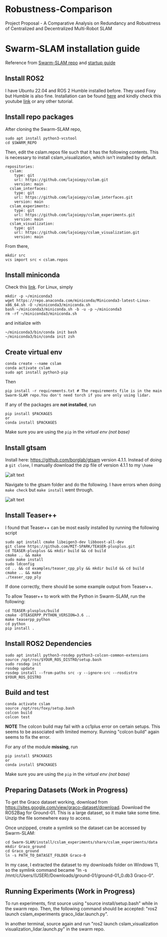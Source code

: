# Robustness-Comparison
Project Proposal - A Comparative Analysis on Redundancy and Robustness of Centralized and Decentralized Multi-Robot SLAM

# Swarm-SLAM installation guide

Reference from [Swarm-SLAM repo](https://github.com/MISTLab/Swarm-SLAM) and [startup guide](https://lajoiepy.github.io/cslam_documentation/html/md_startup-instructions.html)

## Install ROS2
I have Ubuntu 22.04 and ROS 2 Humble installed before. They used Foxy but Humble is also fine. Installation can be found [here](https://docs.ros.org/en/humble/Installation.html) and kindly check this youtube [link](https://www.youtube.com/watch?v=0aPbWsyENA8) or any other tutorial.

## Install repo packages
After cloning the Swarm-SLAM repo,
```
sudo apt install python3-vcstool
cd $SWARM_REPO
```

Then, edit the cslam.repos file such that it has the following contents. This is necessary to
install cslam_visualization, which isn't installed by default.
```
repositories:
  cslam:
    type: git
    url: https://github.com/lajoiepy/cslam.git
    version: main
  cslam_interfaces:
    type: git
    url: https://github.com/lajoiepy/cslam_interfaces.git
    version: main
  cslam_experiments:
    type: git
    url: https://github.com/lajoiepy/cslam_experiments.git
    version: main
  cslam_visualization:
    type: git
    url: https://github.com/lajoiepy/cslam_visualization.git
    version: main
```

From there,
```
mkdir src
vcs import src < cslam.repos
```

## Install miniconda
Check this [link](https://docs.anaconda.com/free/miniconda/). For Linux, simply
```
mkdir -p ~/miniconda3
wget https://repo.anaconda.com/miniconda/Miniconda3-latest-Linux-x86_64.sh -O ~/miniconda3/miniconda.sh
bash ~/miniconda3/miniconda.sh -b -u -p ~/miniconda3
rm -rf ~/miniconda3/miniconda.sh
```
and initialize with
```
~/miniconda3/bin/conda init bash
~/miniconda3/bin/conda init zsh
```

## Create virtual env
```
conda create --name cslam
conda activate cslam
sudo apt install python3-pip 
```
Then
```
pip install -r requirements.txt # The requirements file is in the main Swarm-SLAM repo.You don't need torch if you are only using lidar.
```
If any of the packages are **not installed**, run
```
pip install $PACKAGES
or
conda install $PACKAGES
```
Make sure you are using the `pip` in the *virtual env (not base)*

## Install gtsam
Install here: https://github.com/borglab/gtsam version 4.1.1. Instead of doing a `git clone`, I manually download the zip file of version 4.1.1 to my `\home`

![alt text](image.png)

Navigate to the gtsam folder and do the following. I have errors when doing `make check` but `make install` went through. 

![alt text](image-1.png)

## Install Teaser++
I found that Teaser++ can be most easily installed by running the following script
```
sudo apt install cmake libeigen3-dev libboost-all-dev
git clone https://github.com/MIT-SPARK/TEASER-plusplus.git
cd TEASER-plusplus && mkdir build && cd build
cmake .. && make
sudo make install
sudo ldconfig
cd .. && cd examples/teaser_cpp_ply && mkdir build && cd build
cmake .. && make
./teaser_cpp_ply
```
If done correctly, there should be some example output from Teaser++.

To allow Teaser++ to work with the Python in Swarm-SLAM, run the following:
```
cd TEASER-plusplus/build
cmake -DTEASERPP_PYTHON_VERSION=3.6 ..
make teaserpp_python
cd python
pip install .
```

## Install ROS2 Dependencies

```
sudo apt install python3-rosdep python3-colcon-common-extensions
source /opt/ros/$YOUR_ROS_DISTRO/setup.bash
sudo rosdep init
rosdep update
rosdep install --from-paths src -y --ignore-src --rosdistro $YOUR_ROS_DISTRO
```

## Build and test
```
conda activate cslam
source /opt/ros/foxy/setup.bash
colcon build
colcon test
```

**NOTE** The colcon build may fail with a cc1plus error on certain setups. This seems to be associated with limited memory. Running "colcon build" again seems to fix the error.

For any of the module **missing**, run
```
pip install $PACKAGES
or
conda install $PACKAGES
```
Make sure you are using the `pip` in the *virtual env (not base)*

## Preparing Datasets (Work in Progress)

To get the Graco dataset working, download from https://sites.google.com/view/graco-dataset/download. Download the ROS2Bag for Ground-01. This is a large dataset, so it make take some time. Unzip the file somewhere easy to access.

Once unzipped, create a symlink so the dataset can be accessed by Swarm-SLAM:
```
cd Swarm-SLAM/install/cslam_experiments/share/cslam_experiments/data
mkdir Graco_ground
cd Graco_ground
ln -s PATH_TO_DATASET_FOLDER Graco-0
```

In my case, I extracted the dataset to my downloads folder on Windows 11, so the symlink command became "ln -s /mnt/c/Users/(USER)/Downloads/ground-01/ground-01_0.db3 Graco-0".

## Running Experiments (Work in Progress)

To run experiments, first source using "source install/setup.bash" while in the swarm repo. Then, the following command should be accepted:
"ros2 launch cslam_experiments graco_lidar.launch.py".

In another terminal, source again and run "ros2 launch cslam_visualization visualization_lidar.launch.py" in the swarm repo.

